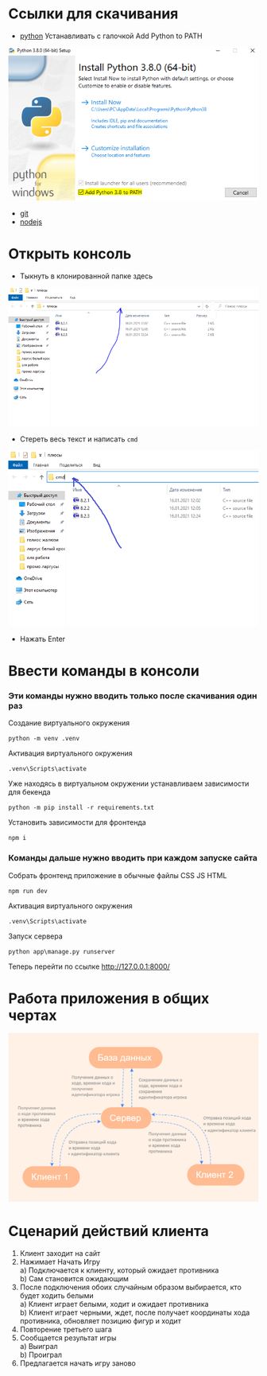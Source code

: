 # Ссылки для скачивания

- [python](https://www.python.org/ftp/python/3.8.0/python-3.8.0-amd64.exe) Устанавливать с галочкой Add Python to PATH


![](pyinstall.png)


- [git](https://github.com/git-for-windows/git/releases/download/v2.30.0.windows.2/Git-2.30.0.2-64-bit.exe)
- [nodejs](https://nodejs.org/dist/v14.15.3/node-v14.15.3-x64.msi)

# Открыть консоль
- Тыкнуть в клонированной папке здесь


![](1.png)


- Стереть весь текст и написать `cmd`


![](2.png)


- Нажать Enter

# Ввести команды в консоли

### Эти команды нужно вводить только после скачивания один раз

Создание виртуального окружения
```
python -m venv .venv
```
Активация виртуального окружения
```
.venv\Scripts\activate
```
Уже находясь в виртуальном окружении устанавливаем зависимости для бекенда
```
python -m pip install -r requirements.txt
```
Установить зависимости для фронтенда
```
npm i
```

### Команды дальше нужно вводить при каждом запуске сайта

Собрать фронтенд приложение в обычные файлы CSS JS HTML
```
npm run dev
```
Активация виртуального окружения
```
.venv\Scripts\activate
```
Запуск сервера
```
python app\manage.py runserver
```
Теперь перейти по ссылке http://127.0.0.1:8000/

# Работа приложения в общих чертах  
![](mindmap.png)

# Сценарий действий клиента
1) Клиент заходит на сайт
2) Нажимает Начать Игру<br>
  a) Подключается к клиенту, который ожидает противника<br>
  b) Сам становится ожидающим
3) После подключения обоих случайным образом выбирается, кто будет ходить белыми<br>
  a) Клиент играет белыми, ходит и ожидает противника<br>
  b) Клиент играет черными, ждет, после получает координаты хода противника, обновляет позицию фигур и ходит
4) Повторение третьего шага
5) Сообщается результат игры<br>
  a) Выиграл<br>
  b) Проиграл
6) Предлагается начать игру заново
